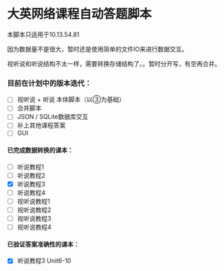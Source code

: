 # 大英网络课程自动答题脚本
本脚本只适用于10.13.54.81

因为数据量不是很大，暂时还是使用简单的文件IO来进行数据交互。

视听说和听说结构不太一样，需要转换存储结构了。。暂时分开写，有空再合并。

### 目前在计划中的版本迭代：

- [ ] 视听说 + 听说 本体脚本（以③为基础）
- [ ] 合并脚本
- [ ] JSON / SQLite数据库交互
- [ ] 补上其他课程答案
- [ ] GUI

#### 已完成数据转换的课本：

- [ ] 听说教程1
- [ ] 听说教程2
- [x] 听说教程3
- [ ] 听说教程4
- [ ] 视听说教程1
- [ ] 视听说教程2
- [ ] 视听说教程3
- [ ] 视听说教程4

#### 已验证答案准确性的课本：

- [x] 听说教程3 Unit6-10


